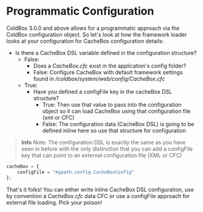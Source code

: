 # Programmatic Configuration

ColdBox 3.0.0 and above allows for a programmatic approach via the ColdBox configuration object. So let's look at how the framework loader looks at your configuration for CacheBox configuration details:

* Is there a CacheBox DSL variable defined in the configuration structure?
    * False:
        * Does a *CacheBox.cfc* exist in the application's config folder?
        * False: Configure CacheBox with default framework settings found in */coldbox/system/web/config/CacheBox.cfc*
    * True:
        * Have you defined a configFile key in the cacheBox DSL structure?
            * True: Then use that value to pass into the configuration object so it can load CacheBox using that configuration file (xml or CFC)
            * False: The configuration data (CacheBox DSL) is going to be defined inline here so use that structure for configuration

> **Info** Note: The configuration DSL is exactly the same as you have seen in before with the only distinction that you can add a configFile key that can point to an external configuration file (XML or CFC)

```javascript
cacheBox = {
    configFile = "mypath.config.CacheBoxConfig"
};
```

That's it folks! You can either write inline CacheBox DSL configuration, use by convention a *CacheBox.cfc* data CFC or use a configFile approach for external file loading. Pick your poison!

